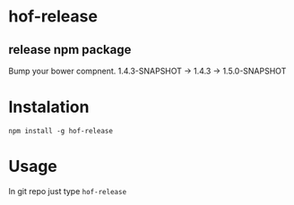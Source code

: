 hof-release
===========
release npm package
-------------------
Bump your bower compnent.
1.4.3-SNAPSHOT -> 1.4.3 -> 1.5.0-SNAPSHOT

Instalation
===========
`npm install -g hof-release`

Usage
=====
In git repo just type `hof-release`
